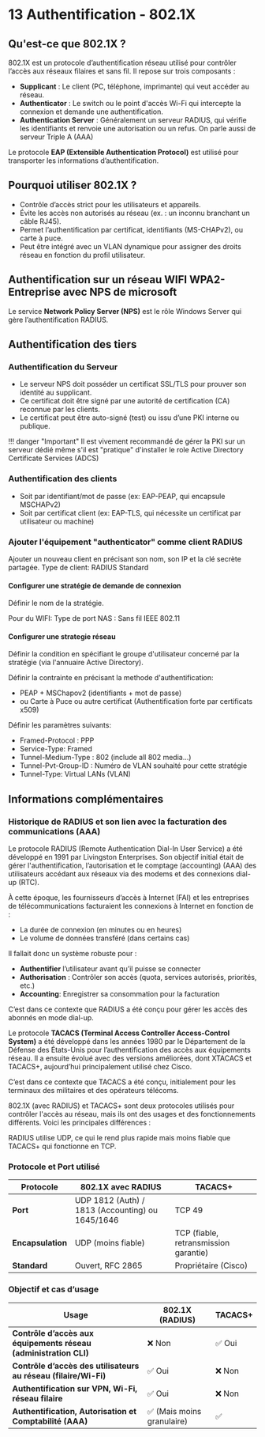 # 13 Authentification - 802.1X

## Qu'est-ce que 802.1X ?

802.1X est un protocole d’authentification réseau utilisé pour contrôler l’accès aux réseaux filaires et sans fil. Il repose sur trois composants :

- **Supplicant** : Le client (PC, téléphone, imprimante) qui veut accéder au réseau.
- **Authenticator** : Le switch ou le point d'accès Wi-Fi qui intercepte la connexion et demande une authentification.
- **Authentication Server** : Généralement un serveur RADIUS, qui vérifie les identifiants et renvoie une autorisation ou un refus. On parle aussi de serveur Triple A (AAA)

Le protocole **EAP (Extensible Authentication Protocol)** est utilisé pour transporter les informations d’authentification.

## Pourquoi utiliser 802.1X ?

-  Contrôle d’accès strict pour les utilisateurs et appareils.
-  Évite les accès non autorisés au réseau (ex. : un inconnu branchant un câble RJ45).
-  Permet l’authentification par certificat, identifiants (MS-CHAPv2), ou carte à puce.
-  Peut être intégré avec un VLAN dynamique pour assigner des droits réseau en fonction du profil utilisateur.

## Authentification sur un réseau WIFI WPA2-Entreprise avec NPS de microsoft

Le service **Network Policy Server (NPS)** est le rôle Windows Server qui gère l’authentification RADIUS.

## Authentification des tiers

### Authentification du Serveur

- Le serveur NPS doit posséder un certificat SSL/TLS pour prouver son identité au supplicant.
- Ce certificat doit être signé par une autorité de certification (CA) reconnue par les clients.
- Le certificat peut être auto-signé (test) ou issu d’une PKI interne ou publique.

!!! danger "Important"
    Il est vivement recommandé de gérer la PKI sur un serveur dédié même s'il est "pratique" d'installer le role Active Directory Certificate Services (ADCS)

### Authentification des clients

- Soit par identifiant/mot de passe (ex: EAP-PEAP, qui encapsule MSCHAPv2)
- Soit par certificat client (ex: EAP-TLS, qui nécessite un certificat par utilisateur ou machine)

### Ajouter l'équipement "authenticator" comme client RADIUS

Ajouter un nouveau client en précisant son nom, son IP et la clé secrète partagée.
Type de client: RADIUS Standard

#### Configurer une stratégie de demande de connexion

Définir le nom de la stratégie.

Pour du WIFI:
    Type de port NAS : Sans fil IEEE 802.11

#### Configurer une strategie réseau

Définir la condition en spécifiant le groupe d'utilisateur concerné par la stratégie (via l'annuaire Active Directory).

Définir la contrainte en précisant la methode d'authentification:
- PEAP + MSChapov2 (identifiants + mot de passe)
- ou Carte à Puce ou autre certificat (Authentification forte par certificats x509)

Définir les paramètres suivants:

- Framed-Protocol : PPP
- Service-Type: Framed
- Tunnel-Medium-Type : 802 (include all 802 media...)
- Tunnel-Pvt-Group-ID : Numéro de VLAN souhaité pour cette stratégie
- Tunnel-Type: Virtual LANs (VLAN)

## Informations complémentaires

### Historique de RADIUS et son lien avec la facturation des communications (AAA)

Le protocole RADIUS (Remote Authentication Dial-In User Service) a été développé en 1991 par Livingston Enterprises. Son objectif initial était de gérer l'authentification, l’autorisation et le comptage (accounting) (AAA) des utilisateurs accédant aux réseaux via des modems et des connexions dial-up (RTC).

À cette époque, les fournisseurs d’accès à Internet (FAI) et les entreprises de télécommunications facturaient les connexions à Internet en fonction de :
- La durée de connexion (en minutes ou en heures)
- Le volume de données transféré (dans certains cas)

Il fallait donc un système robuste pour :

- **Authentifier** l’utilisateur avant qu’il puisse se connecter
- **Authorisation** : Contrôler son accès (quota, services autorisés, priorités, etc.)
- **Accounting**: Enregistrer sa consommation pour la facturation

C’est dans ce contexte que RADIUS a été conçu pour gérer les accès des abonnés en mode dial-up.

Le protocole **TACACS (Terminal Access Controller Access-Control System)** a été développé dans les années 1980 par le Département de la Défense des États-Unis pour l’authentification des accès aux équipements réseau. Il a ensuite évolué avec des versions améliorées, dont XTACACS et TACACS+, aujourd’hui principalement utilisé chez Cisco.

C’est dans ce contexte que TACACS a été conçu, initialement pour les terminaux des militaires et des opérateurs télécoms.

802.1X (avec RADIUS) et TACACS+ sont deux protocoles utilisés pour contrôler l'accès au réseau, mais ils ont des usages et des fonctionnements différents. Voici les principales différences :

 RADIUS utilise UDP, ce qui le rend plus rapide mais moins fiable que TACACS+ qui fonctionne en TCP.



 ### Protocole et Port utilisé
| Protocole  | 802.1X avec RADIUS | TACACS+ |
|------------|-------------------|---------|
| **Port** | UDP 1812 (Auth) / 1813 (Accounting) ou 1645/1646 | TCP 49 |
| **Encapsulation** | UDP (moins fiable) | TCP (fiable, retransmission garantie) |
| **Standard** | Ouvert, RFC 2865 | Propriétaire (Cisco) |


### Objectif et cas d’usage
| Usage | 802.1X (RADIUS) | TACACS+ |
|------------|----------------|---------|
| **Contrôle d’accès aux équipements réseau (administration CLI)** | ❌ Non | ✅ Oui |
| **Contrôle d’accès des utilisateurs au réseau (filaire/Wi-Fi)** | ✅ Oui | ❌ Non |
| **Authentification sur VPN, Wi-Fi, réseau filaire** | ✅ Oui | ❌ Non |
| **Authentification, Autorisation et Comptabilité (AAA)** | ✅ (Mais moins granulaire) | ✅

